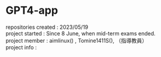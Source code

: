 # GPT4-app
repositories created : 2023/05/19 <br>
project started : Since 8 June, when mid-term exams ended. <br>
project member : aimlinux() , Tomine1411S(), （指導教員） <br> 
project info : <br>
 
 
  
